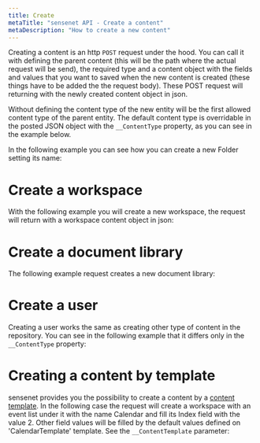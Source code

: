```yaml
---
title: Create
metaTitle: "sensenet API - Create a content"
metaDescription: "How to create a new content"
---
```


Creating a content is an http `POST` request under the hood. You can call it with defining the parent content (this will be the path where the actual request will be send), the required type and a content object with the fields and values that you want to saved when the new content is created (these things have to be added the the request body). These POST request will returning with the newly created content object in json.

Without defining the content type of the new entity will be the first allowed content type of the parent entity. The default content type is overridable in the posted JSON object with the `__ContentType` property, as you can see in the example below.

In the following example you can see how you can create a new Folder setting its name:

<tab category="content-management" article="create" example="create" />

# Create a workspace

With the following example you will create a new workspace, the request will return with a workspace content object in json:

<tab category="content-management" article="create" example="createWs" />

# Create a document library

The following example request creates a new document library:

<tab category="content-management" article="create" example="createDocLib" />

# Create a user

Creating a user works the same as creating other type of content in the repository. You can see in the following example that it differs only in the `__ContentType` property:

<tab category="content-management" article="create" example="createUser" />

# Creating a content by template

sensenet provides you the possibility to create a content by a [content template](/concepts/content-template). In the following case the request will create a workspace with an event list under it with the name Calendar and fill its Index field with the value 2. Other field values will be filled by the default values defined on 'CalendarTemplate' template. See the `__ContentTemplate` parameter:

<tab category="content-management" article="create" example="createByTemplate" />
